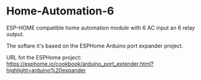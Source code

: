 # Home-Automation-6
ESP-HOME compatible home automation module with 6 AC input an 6 relay output.

The softare it's based on the ESPHome Arduino port expander project.

URL fot the ESPHome project:
https://esphome.io/cookbook/arduino_port_extender.html?highlight=arduino%20expander
